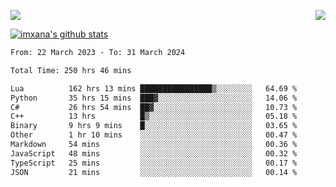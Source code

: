 <p>
  <a href="https://count.getloli.com/"><img src="https://count.getloli.com/get/@xana.readme?theme=moebooru-h"></a>
  <img src="https://weather-icon.journeyad.repl.co/@hangzhou?v=1" align="right">
</p>


<a href="https://github.com/imxana"><img align="center" src="https://github-readme-stats.vercel.app/api?username=imxana&show_icons=true&include_all_commits=true&hide_border=tru&custom_title=imxana%27s%20Github%20Stats" alt="imxana's github stats" /></a> 

<!--START_SECTION:waka-->

```txt
From: 22 March 2023 - To: 31 March 2024

Total Time: 250 hrs 46 mins

Lua          162 hrs 13 mins ████████████████▒░░░░░░░░   64.69 %
Python       35 hrs 15 mins  ███▓░░░░░░░░░░░░░░░░░░░░░   14.06 %
C#           26 hrs 54 mins  ██▓░░░░░░░░░░░░░░░░░░░░░░   10.73 %
C++          13 hrs          █▒░░░░░░░░░░░░░░░░░░░░░░░   05.18 %
Binary       9 hrs 9 mins    █░░░░░░░░░░░░░░░░░░░░░░░░   03.65 %
Other        1 hr 10 mins    ░░░░░░░░░░░░░░░░░░░░░░░░░   00.47 %
Markdown     54 mins         ░░░░░░░░░░░░░░░░░░░░░░░░░   00.36 %
JavaScript   48 mins         ░░░░░░░░░░░░░░░░░░░░░░░░░   00.32 %
TypeScript   25 mins         ░░░░░░░░░░░░░░░░░░░░░░░░░   00.17 %
JSON         21 mins         ░░░░░░░░░░░░░░░░░░░░░░░░░   00.14 %
```

<!--END_SECTION:waka-->

